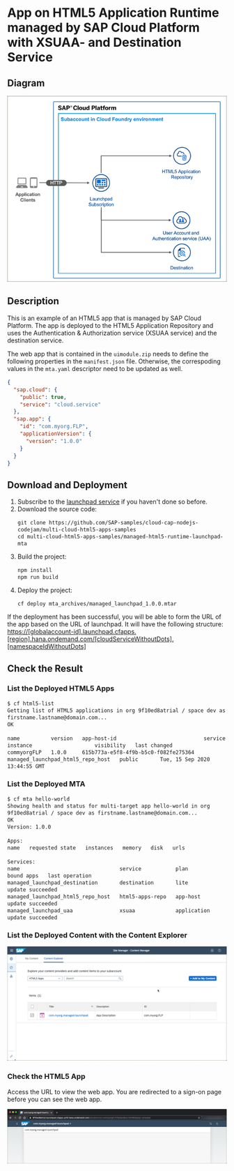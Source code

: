 # App on HTML5 Application Runtime managed by SAP Cloud Platform with XSUAA- and Destination Service

## Diagram

![diagram](diagram.png)


## Description

This is an example of an HTML5 app that is managed by SAP Cloud Platform. The app is deployed to the HTML5 Application Repository and uses the Authentication & Authorization service (XSUAA service) and the destination service. 

The web app that is contained in the `uimodule.zip` needs to define the following properties in the `manifest.json` file. Otherwise, the correspoding values in the `mta.yaml` descriptor need to be updated as well.

```JSON
{
  "sap.cloud": {
    "public": true,
    "service": "cloud.service"
  },
  "sap.app": {
    "id": "com.myorg.FLP",
    "applicationVersion": {
      "version": "1.0.0"
    }
  }
}
```

## Download and Deployment
1. Subscribe to the [launchpad service](https://developers.sap.com/tutorials/cp-portal-cloud-foundry-getting-started.html) if you haven't done so before.
1. Download the source code:
    ```
    git clone https://github.com/SAP-samples/cloud-cap-nodejs-codejam/multi-cloud-html5-apps-samples
    cd multi-cloud-html5-apps-samples/managed-html5-runtime-launchpad-mta
    ```
2. Build the project:
    ```
    npm install
    npm run build
    ```
3. Deploy the project:
    ```
    cf deploy mta_archives/managed_launchpad_1.0.0.mtar
    ```

If the deployment has been successful, you will be able to form the URL of the app based on the URL of launchpad. It will have the following structure: <https://[globalaccount-id].launchpad.cfapps.[region].hana.ondemand.com/[cloudServiceWithoutDots].[namespaceIdWithoutDots]>

## Check the Result

### List the Deployed HTML5 Apps
```
$ cf html5-list                                     
Getting list of HTML5 applications in org 9f10ed8atrial / space dev as firstname.lastname@domain.com...
OK

name          version   app-host-id                            service instance                    visibility   last changed   
commyorgFLP   1.0.0     615b773a-e5f8-4f9b-b5c0-f082fe275364   managed_launchpad_html5_repo_host   public       Tue, 15 Sep 2020 13:44:55 GMT    
```

### List the Deployed MTA

```
$ cf mta hello-world
Showing health and status for multi-target app hello-world in org 9f10ed8atrial / space dev as firstname.lastname@domain.com...
OK
Version: 1.0.0

Apps:
name   requested state   instances   memory   disk   urls   

Services:
name                                service           plan          bound apps   last operation   
managed_launchpad_destination       destination       lite                       update succeeded   
managed_launchpad_html5_repo_host   html5-apps-repo   app-host                   update succeeded   
managed_launchpad_uaa               xsuaa             application                update succeeded  
```


### List the Deployed Content with the Content Explorer

![Content in Content Explorer](contentExplorer.png)


### Check the HTML5 App

Access the URL to view the web app. You are redirected to a sign-on page before you can see the web app.

![webapp](result.png)